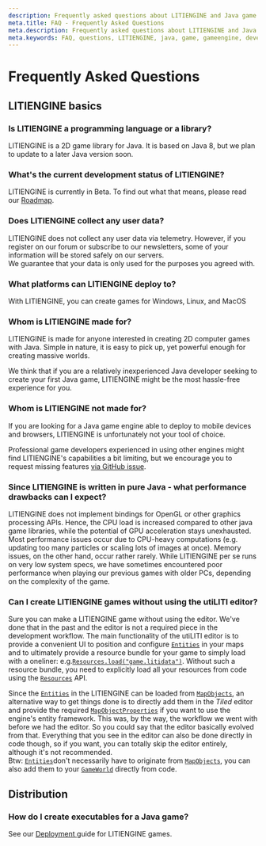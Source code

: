 ```yaml
---
description: Frequently asked questions about LITIENGINE and Java game development in general.
meta.title: FAQ - Frequently Asked Questions
meta.description: Frequently asked questions about LITIENGINE and Java game development in general.
meta.keywords: FAQ, questions, LITIENGINE, java, game, gameengine, development, 2D, programming
---
```


# Frequently Asked Questions

## LITIENGINE basics

### Is LITIENGINE a programming language or a library?

LITIENGINE is a 2D game library for Java. It is based on Java 8, but we plan to update to a later Java version soon.

### What's the current development status of LITIENGINE?

LITIENGINE is currently in Beta. To find out what that means, please read our [Roadmap](../roadmap.md).

### Does LITIENGINE collect any user data?

LITIENGINE does not collect any user data via telemetry. However, if you register on our forum or subscribe to our newsletters, some of your information will be stored safely on our servers.  
We guarantee that your data is only used for the purposes you agreed with.

### What platforms can LITIENGINE deploy to?

With LITIENGINE, you can create games for Windows, Linux, and MacOS

### Whom is LITIENGINE made for?

LITIENGINE is made for anyone interested in creating 2D computer games with Java. Simple in nature, it is easy to pick up, yet powerful enough for creating massive worlds.

We think that if you are a relatively inexperienced Java developer seeking to create your first Java game, LITIENGINE might be the most hassle-free experience for you.

### Whom is LITIENGINE not made for?

If you are looking for a Java game engine able to deploy to mobile devices and browsers, LITIENGINE is unfortunately not your tool of choice.

Professional game developers experienced in using other engines might find LITIENGINE's capabilities a bit limiting, but we encourage you to request missing features [via GitHub issue](https://github.com/gurkenlabs/litiengine/issues).

### Since LITIENGINE is written in pure Java - what performance drawbacks can I expect?

LITIENGINE does not implement bindings for OpenGL or other graphics processing APIs. Hence, the CPU load is increased compared to other java game libraries, while the potential of GPU acceleration stays unexhausted. Most performance issues occur due to CPU-heavy computations \(e.g. updating too many particles or scaling lots of images at once\). Memory issues, on the other hand, occur rather rarely. While LITIENGINE per se runs on very low system specs, we have sometimes encountered poor performance when playing our previous games with older PCs, depending on the complexity of the game.

### Can I create LITIENGINE games without using the utiLITI editor?

Sure you can make a LITIENGINE game without using the editor. We've done that in the past and the editor is not a required piece in the development workflow. The main functionality of the utiLITI editor is to provide a convenient UI to position and configure [`Entities`](https://litiengine.com/docs/entity-framework/) in your maps and to ultimately provide a resource bundle for your game to simply load with a oneliner: e.g.[`Resources.load("game.litidata")`](https://litiengine.com/api/de/gurkenlabs/litiengine/resources/Resources/#load(java.lang.String)). Without such a resource bundle, you need to explicitly load all your resources from code using the [`Resources`](https://litiengine.com/docs/resource-management/) API.

Since the [`Entities`](https://litiengine.com/docs/entity-framework/) in the LITIENGINE can be loaded from [`MapObjects`](https://litiengine.com/docs/tile-maps/map-objects/), an alternative way to get things done is to directly add them in the _Tiled_ editor and provide the required [`MapObjectProperties`](https://litiengine.com/api/de/gurkenlabs/litiengine/environment/tilemap/MapObjectProperty/) if you want to use the engine's entity framework. This was, by the way, the workflow we went with before we had the editor. So you could say that the editor basically evolved from that. Everything that you see in the editor can also be done directly in code though, so if you want, you can totally skip the editor entirely, although it's not recommended.  
Btw: [`Entities`](https://litiengine.com/docs/entity-framework/)don't necessarily have to originate from [`MapObjects`](https://litiengine.com/docs/tile-maps/map-objects/), you can also add them to your [`GameWorld`](https://litiengine.com/docs/game-api/game-world/) directly from code.

## Distribution

### How do I create executables for a Java game?

See our [Deployment ](../basics/deployment.md)guide for LITIENGINE games.

